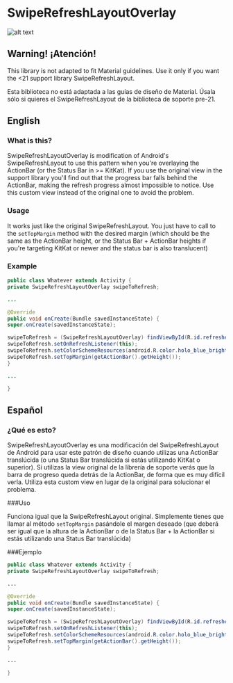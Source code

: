 # SwipeRefreshLayoutOverlay

![alt text](http://cl.ly/image/1h0U252w0S1Q/swiperefresh.png "SwipeRefreshLayoutOverlay")

## Warning! ¡Atención!

This library is not adapted to fit Material guidelines. Use it only if you want the <21 support library SwipeRefreshLayout.

Esta biblioteca no está adaptada a las guías de diseño de Material. Úsala sólo si quieres el SwipeRefreshLayout de la biblioteca de soporte pre-21.

## English

### What is this?

SwipeRefreshLayoutOverlay is modification of Android's SwipeRefreshLayout to use this pattern when you're overlaying the ActionBar (or the Status Bar in >= KitKat).
If you use the original view in the support library you'll find out that the progress bar falls behind the ActionBar, making the refresh progress almost impossible to notice. Use this custom view instead of the original one to avoid the problem.
 
### Usage

It works just like the original SwipeRefreshLayout. You just have to call to the `setTopMargin` method with the desired margin (which should be the same as the ActionBar height, or the Status Bar + ActionBar heights if you're targeting KitKat or newer and the status bar is also translucent)

### Example

```java
public class Whatever extends Activity {
private SwipeRefreshLayoutOverlay swipeToRefresh;

...

@Override
public void onCreate(Bundle savedInstanceState) {
super.onCreate(savedInstanceState);

swipeToRefresh = (SwipeRefreshLayoutOverlay) findViewById(R.id.refresher);
swipeToRefresh.setOnRefreshListener(this);
swipeToRefresh.setColorSchemeResources(android.R.color.holo_blue_bright, android.R.color.holo_green_light, android.R.color.holo_orange_light, android.R.color.holo_red_light);
swipeToRefresh.setTopMargin(getActionBar().getHeight());
}

...

}
```


## Español

### ¿Qué es esto?

SwipeRefreshLayoutOverlay es una modificación del SwipeRefreshLayout de Android para usar este patrón de diseño cuando utilizas una ActionBar translúcida (o una Status Bar translúcida si estás utilizando KitKat o superior). 
Si utilizas la view original de la librería de soporte verás que la barra de progreso queda detrás de la ActionBar, de forma que es muy difícil verla. Utiliza esta custom view en lugar de la original para solucionar el problema.
 
###Uso

Funciona igual que la SwipeRefreshLayout original. Simplemente tienes que llamar al método `setTopMargin` pasándole el margen deseado (que deberá ser igual que la altura de la ActionBar o de la Status Bar + la ActionBar si estás utilizando una Status Bar translúcida)

###Ejemplo

```java
public class Whatever extends Activity {
private SwipeRefreshLayoutOverlay swipeToRefresh;

...

@Override
public void onCreate(Bundle savedInstanceState) {
super.onCreate(savedInstanceState);

swipeToRefresh = (SwipeRefreshLayoutOverlay) findViewById(R.id.refresher);
swipeToRefresh.setOnRefreshListener(this);
swipeToRefresh.setColorSchemeResources(android.R.color.holo_blue_bright, android.R.color.holo_green_light, android.R.color.holo_orange_light, android.R.color.holo_red_light);
swipeToRefresh.setTopMargin(getActionBar().getHeight());
}

...

}
```
